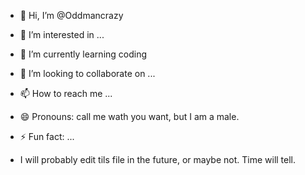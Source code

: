 - 👋 Hi, I’m @Oddmancrazy
- 👀 I’m interested in ...
- 🌱 I’m currently learning coding
- 💞️ I’m looking to collaborate on ...
- 📫 How to reach me ...
- 😄 Pronouns: call me wath you want, but I am a male.
- ⚡ Fun fact: ...

- I will probably edit tils file in the future, or maybe not. Time will tell.

<!---
Oddmancrazy/Oddmancrazy is a ✨ special ✨ repository because its `README.md` (this file) appears on your GitHub profile.
You can click the Preview link to take a look at your changes.
--->
